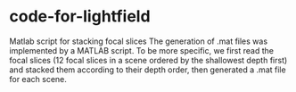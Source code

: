 # code-for-lightfield
Matlab script for stacking focal slices
The generation of .mat files was implemented by a MATLAB script. To be more specific, we first read the focal slices (12 focal slices in a scene ordered by the shallowest depth first) and stacked them according to their depth order, then generated a .mat file for each scene.
